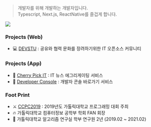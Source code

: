 > 개발자를 위해 개발하는 개발자입니다.\
> Typescript, Next.js, ReactNative를 즐겁게 합니다.

![](https://readme-stickers.vercel.app/api/kodeveloper?name=%EC%9D%B4%EC%A0%95%ED%99%98)

### Projects (Web)
- 💻 [DEVSTU](https://devstu.co.kr/) : 공유와 협력 문화를 장려하기위한 IT 오픈소스 커뮤니티

### Projects (App)
- 🍒 [Cherry Pick IT](https://play.google.com/store/apps/details?id=com.cherrypick_it) : IT 뉴스 에그리게이팅 서비스
- 🏹 [Developer Console](https://play.google.com/store/apps/details?id=com.developer_console) : 개발자 콘솔 바로가기 서비스

### Foot Print
- ⚔️ [CCPC2019](https://ccpc2019.github.io/) : 2019년도 가톨릭대학교 프로그래밍 대회 주최
- 🔥  가톨릭대학교 컴퓨터정보 공학부 학회 FAN 회장
- 🔎 가톨릭대학교 알고리즘 연구실 학부 연구원 2년 (2019.02 ~ 2021.02)
